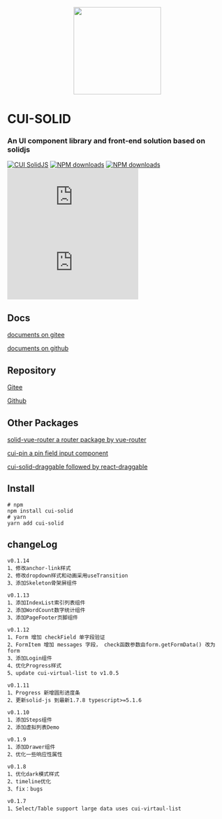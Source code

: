 <p align="center">
    <a href="https://cqb325.gitee.io/cui-solid-doc">
        <img width="200" src="https://gitee.com/cqb325/cui-solid/raw/master/examples/assets/images/logo.svg">
    </a>
</p>

<h1>
CUI-SOLID
    <h3>An UI component library and front-end solution based on solidjs</h3>
</h1>

[![CUI SolidJS](https://img.shields.io/npm/v/cui-solid.svg?style=flat-square)](https://www.npmjs.org/package/cui-solid)
[![NPM downloads](https://img.shields.io/npm/dm/cui-solid.svg?style=flat-square)](https://npmjs.org/package/cui-solid)
[![NPM downloads](https://img.shields.io/npm/dt/cui-solid.svg?style=flat-square)](https://npmjs.org/package/cui-solid)
![JS gzip size](https://img.badgesize.io/https:/unpkg.com/cui-solid/dist/cui.min.esm.js?label=gzip%20size%3A%20JS&compression=gzip&style=flat-square)
![CSS gzip size](https://img.badgesize.io/https://unpkg.com/cui-solid/dist/styles/cui.css?compression=gzip&label=gzip%20size:%20CSS&style=flat-square)
## Docs
[documents on gitee](https://cqb325.gitee.io/cui-solid-doc "cui-solid-doc")

[documents on github](https://cqb325.github.io/cui-solid-doc "cui-solid-doc")

## Repository

[Gitee](https://gitee.com/cqb325/cui-solid "Gitee")

[Github](https://github.com/cqb325/cui-solid "Github")

## Other Packages

[solid-vue-router a router package by vue-router](https://gitee.com/cqb325/solid-vue-router "solid-vue-router")

[cui-pin a pin field input component](https://gitee.com/cqb325/cui-pin "cui-pin")

[cui-solid-draggable followed by react-draggable](https://gitee.com/cqb325/cui-solid-draggable "cui-solid-draggable")

## Install

    # npm
    npm install cui-solid
    # yarn
    yarn add cui-solid

## changeLog
    v0.1.14
    1、修改anchor-link样式
    2、修改dropdown样式和动画采用useTransition
    3、添加Skeleton骨架屏组件

    v0.1.13
    1、添加IndexList索引列表组件
    2、添加WordCount数字统计组件
    3、添加PageFooter页脚组件

    v0.1.12
    1、Form 增加 checkField 单字段验证
    2、FormItem 增加 messages 字段， check函数参数由form.getFormData() 改为 form
    3、添加Login组件
    4、优化Progress样式
    5、update cui-virtual-list to v1.0.5

    v0.1.11
    1、Progress 新增圆形进度条
    2、更新solid-js 到最新1.7.8 typescript>=5.1.6

    v0.1.10
    1、添加Steps组件
    2、添加虚拟列表Demo

    v0.1.9
    1、添加Drawer组件
    2、优化一些响应性属性
    
    v0.1.8
    1、优化dark模式样式
    2、timeline优化
    3、fix：bugs

    v0.1.7 
    1、Select/Table support large data uses cui-virtaul-list